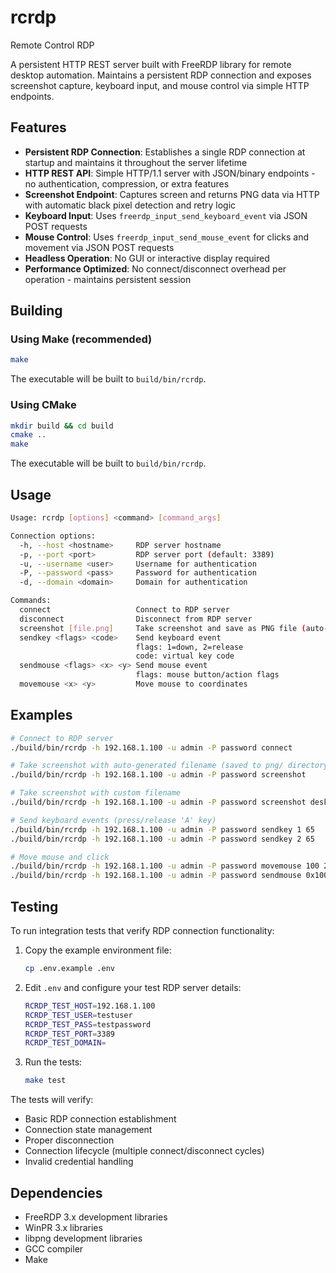# rcrdp
Remote Control RDP

A persistent HTTP REST server built with FreeRDP library for remote desktop automation. Maintains a persistent RDP connection and exposes screenshot capture, keyboard input, and mouse control via simple HTTP endpoints.

## Features

- **Persistent RDP Connection**: Establishes a single RDP connection at startup and maintains it throughout the server lifetime
- **HTTP REST API**: Simple HTTP/1.1 server with JSON/binary endpoints - no authentication, compression, or extra features
- **Screenshot Endpoint**: Captures screen and returns PNG data via HTTP with automatic black pixel detection and retry logic
- **Keyboard Input**: Uses `freerdp_input_send_keyboard_event` via JSON POST requests
- **Mouse Control**: Uses `freerdp_input_send_mouse_event` for clicks and movement via JSON POST requests
- **Headless Operation**: No GUI or interactive display required
- **Performance Optimized**: No connect/disconnect overhead per operation - maintains persistent session

## Building

### Using Make (recommended)
```bash
make
```
The executable will be built to `build/bin/rcrdp`.

### Using CMake
```bash
mkdir build && cd build
cmake ..
make
```
The executable will be built to `build/bin/rcrdp`.

## Usage

```bash
Usage: rcrdp [options] <command> [command_args]

Connection options:
  -h, --host <hostname>     RDP server hostname
  -p, --port <port>         RDP server port (default: 3389)
  -u, --username <user>     Username for authentication
  -P, --password <pass>     Password for authentication
  -d, --domain <domain>     Domain for authentication

Commands:
  connect                   Connect to RDP server
  disconnect                Disconnect from RDP server
  screenshot [file.png]     Take screenshot and save as PNG file (auto-generated filename if not provided)
  sendkey <flags> <code>    Send keyboard event
                            flags: 1=down, 2=release
                            code: virtual key code
  sendmouse <flags> <x> <y> Send mouse event
                            flags: mouse button/action flags
  movemouse <x> <y>         Move mouse to coordinates
```

## Examples

```bash
# Connect to RDP server
./build/bin/rcrdp -h 192.168.1.100 -u admin -P password connect

# Take screenshot with auto-generated filename (saved to png/ directory)
./build/bin/rcrdp -h 192.168.1.100 -u admin -P password screenshot

# Take screenshot with custom filename 
./build/bin/rcrdp -h 192.168.1.100 -u admin -P password screenshot desktop.png

# Send keyboard events (press/release 'A' key)
./build/bin/rcrdp -h 192.168.1.100 -u admin -P password sendkey 1 65
./build/bin/rcrdp -h 192.168.1.100 -u admin -P password sendkey 2 65

# Move mouse and click
./build/bin/rcrdp -h 192.168.1.100 -u admin -P password movemouse 100 200  
./build/bin/rcrdp -h 192.168.1.100 -u admin -P password sendmouse 0x1000 100 200
```

## Testing

To run integration tests that verify RDP connection functionality:

1. Copy the example environment file:
   ```bash
   cp .env.example .env
   ```

2. Edit `.env` and configure your test RDP server details:
   ```bash
   RCRDP_TEST_HOST=192.168.1.100
   RCRDP_TEST_USER=testuser
   RCRDP_TEST_PASS=testpassword
   RCRDP_TEST_PORT=3389
   RCRDP_TEST_DOMAIN=
   ```

3. Run the tests:
   ```bash
   make test
   ```

The tests will verify:
- Basic RDP connection establishment
- Connection state management
- Proper disconnection
- Connection lifecycle (multiple connect/disconnect cycles)
- Invalid credential handling

## Dependencies

- FreeRDP 3.x development libraries
- WinPR 3.x libraries  
- libpng development libraries
- GCC compiler
- Make
